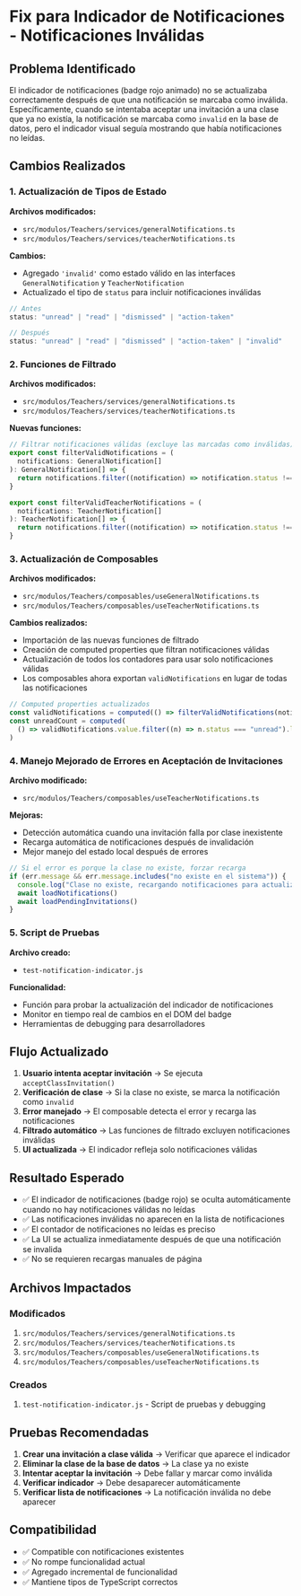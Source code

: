 # Fix para Indicador de Notificaciones - Notificaciones Inválidas

## Problema Identificado

El indicador de notificaciones (badge rojo animado) no se actualizaba correctamente después de que una notificación se marcaba como inválida. Específicamente, cuando se intentaba aceptar una invitación a una clase que ya no existía, la notificación se marcaba como `invalid` en la base de datos, pero el indicador visual seguía mostrando que había notificaciones no leídas.

## Cambios Realizados

### 1. Actualización de Tipos de Estado

**Archivos modificados:**

- `src/modulos/Teachers/services/generalNotifications.ts`
- `src/modulos/Teachers/services/teacherNotifications.ts`

**Cambios:**

- Agregado `'invalid'` como estado válido en las interfaces `GeneralNotification` y `TeacherNotification`
- Actualizado el tipo de `status` para incluir notificaciones inválidas

```typescript
// Antes
status: "unread" | "read" | "dismissed" | "action-taken"

// Después
status: "unread" | "read" | "dismissed" | "action-taken" | "invalid"
```

### 2. Funciones de Filtrado

**Archivos modificados:**

- `src/modulos/Teachers/services/generalNotifications.ts`
- `src/modulos/Teachers/services/teacherNotifications.ts`

**Nuevas funciones:**

```typescript
// Filtrar notificaciones válidas (excluye las marcadas como inválidas)
export const filterValidNotifications = (
  notifications: GeneralNotification[]
): GeneralNotification[] => {
  return notifications.filter((notification) => notification.status !== "invalid")
}

export const filterValidTeacherNotifications = (
  notifications: TeacherNotification[]
): TeacherNotification[] => {
  return notifications.filter((notification) => notification.status !== "invalid")
}
```

### 3. Actualización de Composables

**Archivos modificados:**

- `src/modulos/Teachers/composables/useGeneralNotifications.ts`
- `src/modulos/Teachers/composables/useTeacherNotifications.ts`

**Cambios realizados:**

- Importación de las nuevas funciones de filtrado
- Creación de computed properties que filtran notificaciones válidas
- Actualización de todos los contadores para usar solo notificaciones válidas
- Los composables ahora exportan `validNotifications` en lugar de todas las notificaciones

```typescript
// Computed properties actualizados
const validNotifications = computed(() => filterValidNotifications(notifications.value))
const unreadCount = computed(
  () => validNotifications.value.filter((n) => n.status === "unread").length
)
```

### 4. Manejo Mejorado de Errores en Aceptación de Invitaciones

**Archivo modificado:**

- `src/modulos/Teachers/composables/useTeacherNotifications.ts`

**Mejoras:**

- Detección automática cuando una invitación falla por clase inexistente
- Recarga automática de notificaciones después de invalidación
- Mejor manejo del estado local después de errores

```typescript
// Si el error es porque la clase no existe, forzar recarga
if (err.message && err.message.includes("no existe en el sistema")) {
  console.log("Clase no existe, recargando notificaciones para actualizar UI...")
  await loadNotifications()
  await loadPendingInvitations()
}
```

### 5. Script de Pruebas

**Archivo creado:**

- `test-notification-indicator.js`

**Funcionalidad:**

- Función para probar la actualización del indicador de notificaciones
- Monitor en tiempo real de cambios en el DOM del badge
- Herramientas de debugging para desarrolladores

## Flujo Actualizado

1. **Usuario intenta aceptar invitación** → Se ejecuta `acceptClassInvitation()`
2. **Verificación de clase** → Si la clase no existe, se marca la notificación como `invalid`
3. **Error manejado** → El composable detecta el error y recarga las notificaciones
4. **Filtrado automático** → Las funciones de filtrado excluyen notificaciones inválidas
5. **UI actualizada** → El indicador refleja solo notificaciones válidas

## Resultado Esperado

- ✅ El indicador de notificaciones (badge rojo) se oculta automáticamente cuando no hay notificaciones válidas no leídas
- ✅ Las notificaciones inválidas no aparecen en la lista de notificaciones
- ✅ El contador de notificaciones no leídas es preciso
- ✅ La UI se actualiza inmediatamente después de que una notificación se invalida
- ✅ No se requieren recargas manuales de página

## Archivos Impactados

### Modificados

1. `src/modulos/Teachers/services/generalNotifications.ts`
2. `src/modulos/Teachers/services/teacherNotifications.ts`
3. `src/modulos/Teachers/composables/useGeneralNotifications.ts`
4. `src/modulos/Teachers/composables/useTeacherNotifications.ts`

### Creados

1. `test-notification-indicator.js` - Script de pruebas y debugging

## Pruebas Recomendadas

1. **Crear una invitación a clase válida** → Verificar que aparece el indicador
2. **Eliminar la clase de la base de datos** → La clase ya no existe
3. **Intentar aceptar la invitación** → Debe fallar y marcar como inválida
4. **Verificar indicador** → Debe desaparecer automáticamente
5. **Verificar lista de notificaciones** → La notificación inválida no debe aparecer

## Compatibilidad

- ✅ Compatible con notificaciones existentes
- ✅ No rompe funcionalidad actual
- ✅ Agregado incremental de funcionalidad
- ✅ Mantiene tipos de TypeScript correctos
